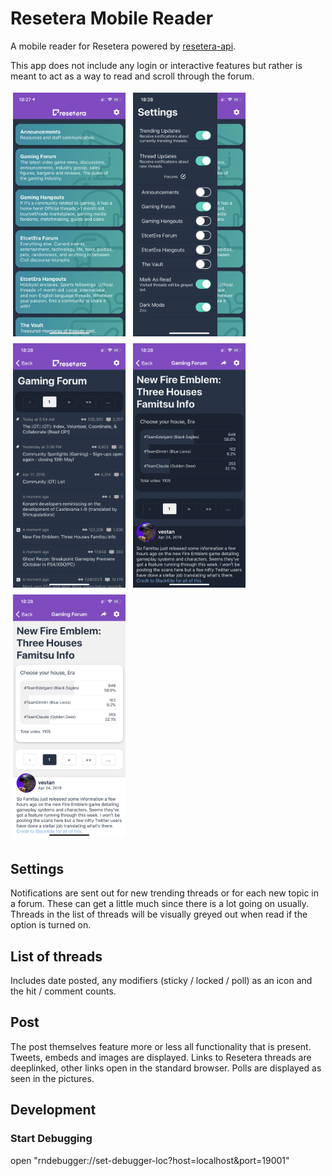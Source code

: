 # Resetera Mobile Reader

A mobile reader for Resetera powered by
[resetera-api](https://github.com/BFriedrichs/resetera-api).

This app does not include any login or interactive features but rather is meant to act as a way to read and scroll through the forum.

<p float="left">
<img src="images/forums.png" style="margin: 4px;" width="180"/>
<img src="images/settings.png" style="margin: 4px;" width="180"/>
<img src="images/threads.png" style="margin: 4px;" width="180"/>
<img src="images/post.png" style="margin: 4px;" width="180"/>
<img src="images/bright.png" style="margin: 4px;" width="180"/>
</p>

## Settings
Notifications are sent out for new trending threads or for each new topic in a forum. These can get a little much since there is a lot going on usually.
Threads in the list of threads will be visually greyed out when read if the option is turned on.

## List of threads
Includes date posted, any modifiers (sticky / locked / poll) as an icon and the hit / comment counts.

## Post
The post themselves feature more or less all functionality that is present. Tweets, embeds and images are displayed. Links to Resetera threads are deeplinked, other links open in the standard browser. Polls are displayed as seen in the pictures.

## Development
### Start Debugging
open "rndebugger://set-debugger-loc?host=localhost&port=19001"